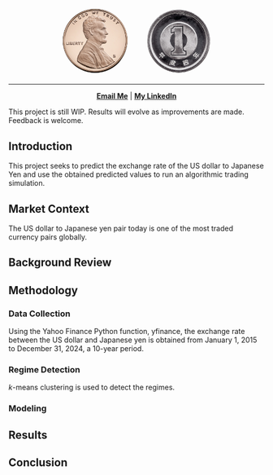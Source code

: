 <!-- markdownlint-disable first-line-h1 -->
<!-- markdownlint-disable html -->
<!-- markdownlint-disable no-duplicate-header -->

<a name="top"></a>
<div align="center">
  <img src="./figures/USDJPY.png" style="width: 300px;"/>
</div>

---

<div align="center">
   <a href="mailto:erik.staszewski@gmail.com"><b>Email Me</b></a> | <a href="https://www.linkedin.com/in/estaszewski/"><b>My LinkedIn</b></a></b></a>
</div>

This project is still WIP. Results will evolve as improvements are made. Feedback is welcome.

## Introduction

This project seeks to predict the exchange rate of the US dollar to Japanese Yen and use the obtained predicted values to run an algorithmic trading simulation.

## Market Context

The US dollar to Japanese yen pair today is one of the most traded currency pairs globally.

## Background Review

## Methodology

### Data Collection

Using the Yahoo Finance Python function, yfinance, the exchange rate between the US dollar and Japanese yen is obtained from January 1, 2015 to December 31, 2024, a 10-year period.

### Regime Detection

$k$-means clustering is used to detect the regimes.

### Modeling

## Results

## Conclusion
